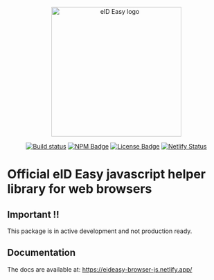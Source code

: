 <p align="center"><a href="https://eideasy.com/" target="_blank" rel="noopener noreferrer"><img width="300" src="https://eideasy.com/wp-content/uploads/2020/11/eid-easy-logo-1.png" alt="eID Easy logo"></a></p>

<p align="center">
  <a href="https://github.com/eideasy/eideasy-browser-js/actions/workflows/ci.yml"><img src="https://github.com/eideasy/eideasy-browser-js/actions/workflows/ci.yml/badge.svg" alt="Build status" style="max-width:100%;"></a>
  <a href="https://www.npmjs.com/package/@eid-easy/eideasy-browser-js"><img src="https://img.shields.io/npm/v/@eid-easy/eideasy-browser-js.svg?sanitize=true" alt="NPM Badge" style="max-width:100%;"></a>
  <a href="https://www.npmjs.com/package/@eid-easy/eideasy-browser-js"><img src="https://img.shields.io/npm/l/@eid-easy/eideasy-browser-js.svg?sanitize=true" alt="License Badge" style="max-width:100%;"></a>
  <a href="https://app.netlify.com/sites/eideasy-browser-js/deploys"><img src="https://api.netlify.com/api/v1/badges/49a66134-1471-49de-9786-c774ca3cc102/deploy-status" alt="Netlify Status" style="max-width:100%;"></a>
</p>

# Official eID Easy javascript helper library for web browsers

## Important !!
This package is in active development and not production ready.

## Documentation
The docs are available at: https://eideasy-browser-js.netlify.app/
